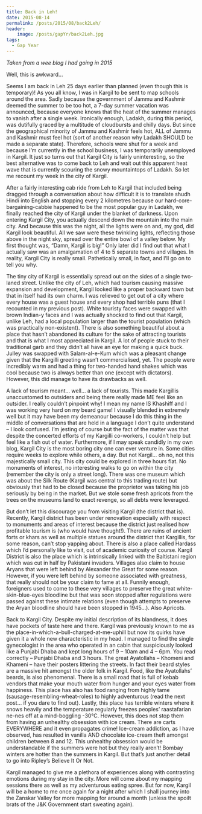 ```yaml
---
title: Back in Leh!
date: 2015-08-14
permalink: /posts/2015/08/back2Leh/
header:
    image: /posts/gapYr/back2Leh.jpg
tags:
  - Gap Year
---
```


<i>Taken from a wee blog I had going in 2015</i>

Well, this is awkward…

Seems I am back in Leh 25 days earlier than planned (even though this is temporary)! As you all know, I was in Kargil to be sent to map schools around the area. Sadly because the government of Jammu and Kashmir deemed the summer to be too hot, a 7-day summer vacation was announced, because everyone knows that the heat of the summer manages to vanish after a single week. Ironically enough, Ladakh, during this period, was dutifully graced by a multitude of cloudbursts and chilly days. But since the geographical minority of Jammu and Kashmir feels hot, ALL of Jammu and Kashmir must feel hot (sort of another reason why Ladakh SHOULD be made a separate state). Therefore, schools were shut for a week and because I’m currently in the school business, I was temporarily unemployed in Kargil. It just so turns out that Kargil City is fairly uninteresting, so the best alternative was to come back to Leh and wait out this apparent heat wave that is currently scouring the snowy mountaintops of Ladakh. So let me recount my week in the city of Kargil.

After a fairly interesting cab ride from Leh to Kargil that included being dragged through a conversation about how difficult it is to translate shudh Hindi into English and stopping every 2 kilometres because our hard-core-bargaining-cabbie happened to be the most popular guy in Ladakh, we finally reached the city of Kargil under the blanket of darkness. Upon entering Kargil City, you actually descend down the mountain into the main city. And because this was the night, all the lights were on and, my god, did Kargil look beautiful. All we saw were these twinkling lights, reflecting those above in the night sky, spread over the entire bowl of a valley below. My first thought was, “Damn, Kargil is big!” Only later did I find out that what I actually saw was an amalgamation of 4 to 5 separate towns and villages. In reality, Kargil City is really small. Pathetically small, in fact, and I’ll go on to tell you why.

The tiny city of Kargil is essentially spread out on the sides of a single two-laned street. Unlike the city of Leh, which had tourism causing massive expansion and development, Kargil looked like a proper backward town but that in itself had its own charm. I was relieved to get out of a city where every house was a guest house and every shop had terrible puns (that I recounted in my previous post). White touristy faces were swapped with brown Indian-y faces and I was actually shocked to find out that Kargil, unlike Leh, had a local population larger than the tourist population (which was practically non-existent). There is also something beautiful about a place that hasn’t abandoned its culture for the sake of attracting tourists and that is what I most appreciated in Kargil. A lot of people stuck to their traditional garb and they didn’t all have an eye for making a quick buck. Julley was swapped with Salam-al-e-Kum which was a pleasant change given that the Kargilli greeting wasn’t commercialised, yet. The people were incredibly warm and had a thing for two-handed hand shakes which was cool because two is always better than one (except with dictators). However, this did manage to have its drawbacks as well.

A lack of tourism meant… well… a lack of tourists. This made Kargillis unaccustomed to outsiders and being there really made ME feel like an outsider. I really couldn’t pinpoint why! I mean my name IS Khashiff and I was working very hard on my beard game! I visually blended in extremely well but it may have been my demeanour because I do this thing in the middle of conversations that are held in a language I don’t quite understand – I look confused. I’m jesting of course but the fact of the matter was that despite the concerted efforts of my Kargilli co-workers, I couldn’t help but feel like a fish out of water. Furthermore, if I may speak candidly in my own blog, Kargil City is the most boring city one can ever venture in. Some cities require weeks to explore while others, a day. But not Kargil… oh no, not this majestically small city. This city could be explored in three hours flat. No monuments of interest, no interesting walks to go on within the city (remember the city is only a street long). There was one museum which was about the Silk Route (Kargil was central to this trading route) but obviously that had to be closed because the proprietor was taking his job seriously by being in the market. But we stole some fresh apricots from the trees on the museums land to exact revenge, so all debts were leveraged.

But don’t let this discourage you from visiting Kargil (the district that is). Recently, Kargil district has been under renovation especially with respect to monuments and areas of interest because the district just realised how profitable tourism is (who would have thought!). There are ruins of ancient forts or khars as well as multiple statues around the district that Kargillis, for some reason, can’t stop yapping about. There is also a place called Hardass which I’d personally like to visit, out of academic curiosity of course. Kargil District is also the place which is intrinsically linked with the Baltistani region which was cut in half by Pakistani invaders. Villages also claim to house Aryans that were left behind by Alexander the Great for some reason. However, if you were left behind by someone associated with greatness, that really should not be your claim to fame at all. Funnily enough, foreigners used to come to these very villages to preserve the great white-skin-blue-eyes bloodline but that was soon stopped after regulations were passed against these intimate relations (even though attempts to preserve the Aryan bloodline should have been stopped in 1945…). Also Apricots.

Back to Kargil City. Despite my initial description of its blandness, it does have pockets of taste here and there. Kargil was previously known to me as the place-in-which-a-bull-charged-at-me-uphill but now its quirks have given it a whole new characteristic in my head. I managed to find the single gynecologist in the area who operated in an cabin that suspiciously looked like a Punjabi Dhaba and kept long hours of 9 – 10am and 4 – 6pm. You read correctly – Punjabi Dhaba and 3 hours. The great Ayatollahs – Khomeni and Khameni – have their posters littering the streets. In fact their beard styles are a massive hit amongst the older folk in Kargil. Food, like the Ayatollahs’ beards, is also phenomenal. There is a small road that is full of kebab vendors that make your mouth water from hunger and your eyes water from happiness. This place has also has food ranging from highly tame (sausage-resembling-wheat-roles) to highly adventurous (read the next post… if you dare to find out). Lastly, this place has terrible winters where it snows heavily and the temperature regularly freezes peoples’ raastafarian ne-nes off at a mind-boggling -30°C. However, this does not stop them from having an unhealthy obsession with ice cream. There are carts EVERYWHERE and it even propagates crime! Ice-cream addiction, as I have observed, has resulted in vanilla AND chocolate ice-cream theft amongst children between 8 and 12. This unhealthy obsession would be understandable if the summers were hot but they really aren’t! Bombay winters are hotter than the summers in Kargil. But that’s just another detail to go into Ripley’s Believe It Or Not.

Kargil managed to give me a plethora of experiences along with contrasting emotions during my stay in the city. More will come about my mapping sessions there as well as my adventurous eating spree. But for now, Kargil will be a home to me once again for a night after which I shall journey into the Zanskar Valley for more mapping for around a month (unless the spoilt brats of the J&K Government start sweating again).